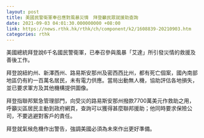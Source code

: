 ```yaml
---
layout: post
title: 美國民警衛軍奉召應對風暴災情　拜登籲民眾就援助查詢
date: 2021-09-03 04:01:30.000000000 +08:00
link: https://news.rthk.hk/rthk/ch/component/k2/1608839-20210903.htm
categories: rthk
---
```


美國總統拜登說6千名國民警衛軍，已奉召參與風暴「艾達」所引發災情的救援及善後工作。

拜登說紐約州、新澤西州、路易斯安那州及密西西比州，都有死亡個案，國內南部地區仍有約一百萬名居民，未有電力供應。當局出動無人機，協助評估各地損失，並已要求軍方及其他機構提供圖像。

拜登指聯邦緊急管理部門，向受災的路易斯安那州撥款7700萬美元作救助之用，呼籲災區居民主動到政府網頁，查詢可以獲得甚麼聯邦援助；他同時要求保險公司，不要逃避對客戶的責任。

拜登就氣候危機作出警告，強調美國必須為未來作出更好準備。
